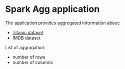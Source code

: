 # Spark Agg application

The application provides aggregated information about:
*  [Titanic dataset](https://www.kaggle.com/search?q=titanic+dataset)
*  [IMDB dataset](https://www.kaggle.com/search?q=imdb+dataset)

List of aggragation:
* number of rows
* number of columns